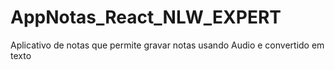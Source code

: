 # AppNotas_React_NLW_EXPERT
Aplicativo de notas que permite gravar notas usando Audio e convertido em texto
